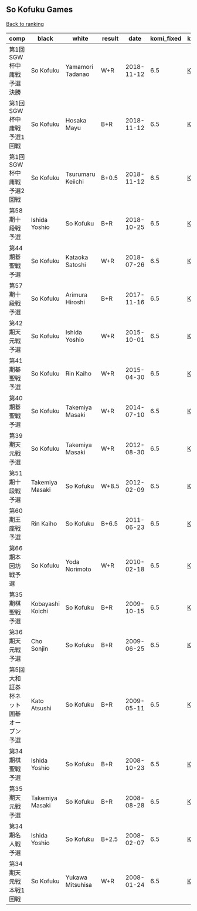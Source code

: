 ## So Kofuku Games

[Back to ranking](../../index.md)




| **comp** | **black** | **white** | **result** | **date** | **komi_fixed** | **kifu** | 
| --- | --- | --- | --- | --- | --- | --- |
| 第1回SGW杯中庸戦予選決勝 | So Kofuku | Yamamori Tadanao | W+R | 2018-11-12 | 6.5 | [Kifu](https://kifudepot.net/kifucontents.php?id=fR4JCIvV8uP9uv1gQ3FG6Q%3D%3D) | 
| 第1回SGW杯中庸戦予選1回戦 | So Kofuku | Hosaka Mayu | B+R | 2018-11-12 | 6.5 | [Kifu](https://kifudepot.net/kifucontents.php?id=ZZw93RxQ2eEJc2IRT8lbmQ%3D%3D) | 
| 第1回SGW杯中庸戦予選2回戦 | So Kofuku | Tsurumaru Keiichi | B+0.5 | 2018-11-12 | 6.5 | [Kifu](https://kifudepot.net/kifucontents.php?id=A1CGyLsqCmGKMx2%2FnJ5iVg%3D%3D) | 
| 第58期十段戦予選 | Ishida Yoshio | So Kofuku | B+R | 2018-10-25 | 6.5 | [Kifu](https://kifudepot.net/kifucontents.php?id=fFDO74jng%2BoS%2FWiYEKAt6Q%3D%3D) | 
| 第44期碁聖戦予選 | So Kofuku | Kataoka Satoshi | W+R | 2018-07-26 | 6.5 | [Kifu](https://kifudepot.net/kifucontents.php?id=IpeF%2FF1N7tshMIIvxujmyg%3D%3D) | 
| 第57期十段戦予選 | So Kofuku | Arimura Hiroshi | B+R | 2017-11-16 | 6.5 | [Kifu](https://kifudepot.net/kifucontents.php?id=LZk4cOsbh4PUiYlGwAZQqA%3D%3D) | 
| 第42期天元戦予選 | So Kofuku | Ishida Yoshio | W+R | 2015-10-01 | 6.5 | [Kifu](https://kifudepot.net/kifucontents.php?id=laFasorNVpt%2BP4ZmZzLotA%3D%3D) | 
| 第41期碁聖戦予選 | So Kofuku | Rin Kaiho | W+R | 2015-04-30 | 6.5 | [Kifu](https://kifudepot.net/kifucontents.php?id=GLwdBhPrPghwvMkSUelLRw%3D%3D) | 
| 第40期碁聖戦予選 | So Kofuku | Takemiya Masaki | W+R | 2014-07-10 | 6.5 | [Kifu](https://kifudepot.net/kifucontents.php?id=xsgGz0AA5we8q%2B4g%2FRg%2B%2FQ%3D%3D) | 
| 第39期天元戦予選 | So Kofuku | Takemiya Masaki | W+R | 2012-08-30 | 6.5 | [Kifu](https://kifudepot.net/kifucontents.php?id=bZicWFFyNspbOr1k02LTrQ%3D%3D) | 
| 第51期十段戦予選 | Takemiya Masaki | So Kofuku | W+8.5 | 2012-02-09 | 6.5 | [Kifu](https://kifudepot.net/kifucontents.php?id=zOkxLi7NcLaL4bldQGApHQ%3D%3D) | 
| 第60期王座戦予選 | Rin Kaiho | So Kofuku | B+6.5 | 2011-06-23 | 6.5 | [Kifu](https://kifudepot.net/kifucontents.php?id=sgbYiNl%2BCbfswzOD2jG3Pw%3D%3D) | 
| 第66期本因坊戦予選 | So Kofuku | Yoda Norimoto | W+R | 2010-02-18 | 6.5 | [Kifu](https://kifudepot.net/kifucontents.php?id=ina0uuPPqoSggqsQrrs5Hg%3D%3D) | 
| 第35期棋聖戦予選 | Kobayashi Koichi | So Kofuku | B+R | 2009-10-15 | 6.5 | [Kifu](https://kifudepot.net/kifucontents.php?id=o3dYUClcF8q4x%2Bbo5NfR6Q%3D%3D) | 
| 第36期天元戦予選 | Cho Sonjin | So Kofuku | B+R | 2009-06-25 | 6.5 | [Kifu](https://kifudepot.net/kifucontents.php?id=hVBfZT1tMVWZPihsGm0ZCg%3D%3D) | 
| 第5回大和証券杯ネット囲碁オープン予選 | Kato Atsushi | So Kofuku | B+R | 2009-05-11 | 6.5 | [Kifu](https://kifudepot.net/kifucontents.php?id=QfMFCLlpsrBENZ1rNVSr5g%3D%3D) | 
| 第34期棋聖戦予選 | Ishida Yoshio | So Kofuku | B+R | 2008-10-23 | 6.5 | [Kifu](https://kifudepot.net/kifucontents.php?id=2cKmT7VQfWFB8cw9cdXllQ%3D%3D) | 
| 第35期天元戦予選 | Takemiya Masaki | So Kofuku | B+R | 2008-08-28 | 6.5 | [Kifu](https://kifudepot.net/kifucontents.php?id=0XaBh9WQGpk8mhxmkQaB%2Bg%3D%3D) | 
| 第34期名人戦予選 | Ishida Yoshio | So Kofuku | B+2.5 | 2008-02-07 | 6.5 | [Kifu](https://kifudepot.net/kifucontents.php?id=1uDOlWmr74M3SfQBW%2FNkrA%3D%3D) | 
| 第34期天元戦本戦1回戦 | So Kofuku | Yukawa Mitsuhisa | W+R | 2008-01-24 | 6.5 | [Kifu](https://kifudepot.net/kifucontents.php?id=KCI0eQtV1adctA4FUf4Jyg%3D%3D) |




